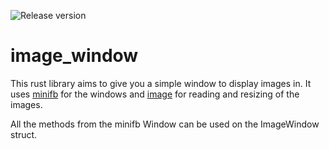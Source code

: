 ![Release version](https://img.shields.io/github/v/release/phil0x2e/image_window)

# image\_window
This rust library aims to give you a simple window to display images in.
It uses [minifb](https://github.com/emoon/rust_minifb) for the windows and [image](https://github.com/image-rs/image) for reading and resizing of the images.

All the methods from the minifb Window can be used on the ImageWindow struct.
